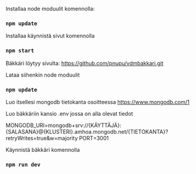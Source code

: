Installaa node moduulit komennolla: 

### `npm update `

Installaa käynnistä sivut komennolla

### `npm start`

Bäkkäri löytyy sivulta:
https://github.com/pnupu/vdmbakkari.git

Lataa siihenkin node moduulit 

### `npm update `


Luo itsellesi mongodb tietokanta osoitteessa https://www.mongodb.com/1

Luo bäkkäriin kansio .env
jossa on alla olevat tiedot

MONGODB_URI=mongodb+srv://{KÄYTTÄJÄ}:{SALASANA}@{KLUSTERI}.amhoa.mongodb.net/{TIETOKANTA}?retryWrites=true&w=majority
PORT=3001

Käynnistä bäkkäri komennolla 
### `npm run dev`